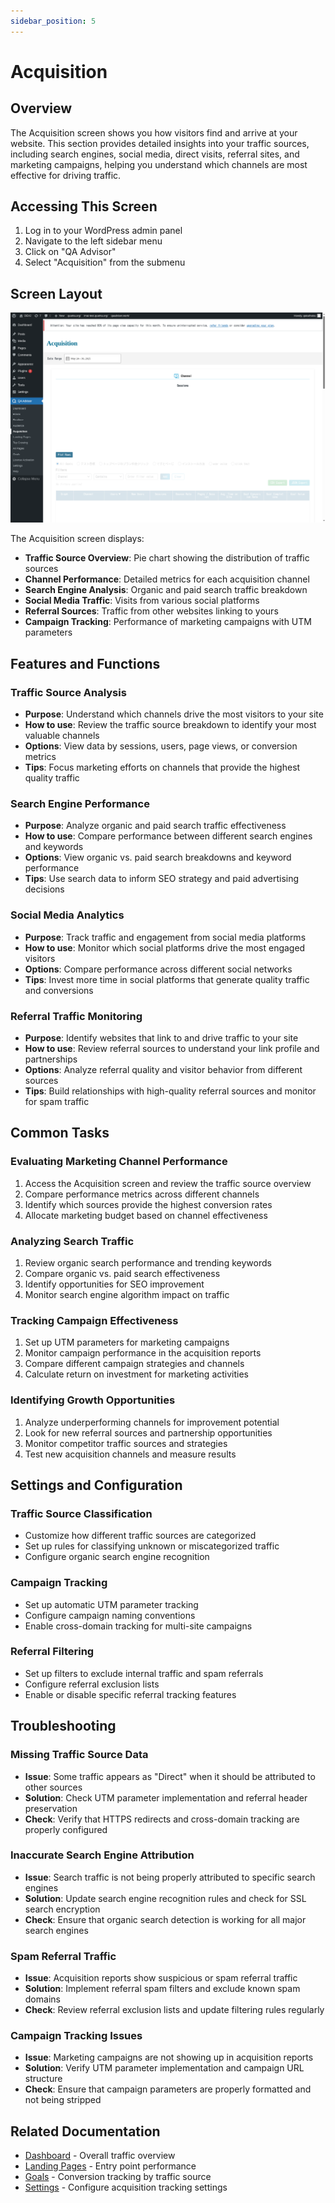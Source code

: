 ```yaml
---
sidebar_position: 5
---
```


# Acquisition

## Overview
The Acquisition screen shows you how visitors find and arrive at your website. This section provides detailed insights into your traffic sources, including search engines, social media, direct visits, referral sites, and marketing campaigns, helping you understand which channels are most effective for driving traffic.

## Accessing This Screen
1. Log in to your WordPress admin panel
2. Navigate to the left sidebar menu
3. Click on "QA Advisor"
4. Select "Acquisition" from the submenu

## Screen Layout
![Acquisition Overview](./images/screen-acquisition-overview.png)

The Acquisition screen displays:
- **Traffic Source Overview**: Pie chart showing the distribution of traffic sources
- **Channel Performance**: Detailed metrics for each acquisition channel
- **Search Engine Analysis**: Organic and paid search traffic breakdown
- **Social Media Traffic**: Visits from various social platforms
- **Referral Sources**: Traffic from other websites linking to yours
- **Campaign Tracking**: Performance of marketing campaigns with UTM parameters

## Features and Functions

### Traffic Source Analysis
- **Purpose**: Understand which channels drive the most visitors to your site
- **How to use**: Review the traffic source breakdown to identify your most valuable channels
- **Options**: View data by sessions, users, page views, or conversion metrics
- **Tips**: Focus marketing efforts on channels that provide the highest quality traffic

### Search Engine Performance
- **Purpose**: Analyze organic and paid search traffic effectiveness
- **How to use**: Compare performance between different search engines and keywords
- **Options**: View organic vs. paid search breakdowns and keyword performance
- **Tips**: Use search data to inform SEO strategy and paid advertising decisions

### Social Media Analytics
- **Purpose**: Track traffic and engagement from social media platforms
- **How to use**: Monitor which social platforms drive the most engaged visitors
- **Options**: Compare performance across different social networks
- **Tips**: Invest more time in social platforms that generate quality traffic and conversions

### Referral Traffic Monitoring
- **Purpose**: Identify websites that link to and drive traffic to your site
- **How to use**: Review referral sources to understand your link profile and partnerships
- **Options**: Analyze referral quality and visitor behavior from different sources
- **Tips**: Build relationships with high-quality referral sources and monitor for spam traffic

## Common Tasks

### Evaluating Marketing Channel Performance
1. Access the Acquisition screen and review the traffic source overview
2. Compare performance metrics across different channels
3. Identify which sources provide the highest conversion rates
4. Allocate marketing budget based on channel effectiveness

### Analyzing Search Traffic
1. Review organic search performance and trending keywords
2. Compare organic vs. paid search effectiveness
3. Identify opportunities for SEO improvement
4. Monitor search engine algorithm impact on traffic

### Tracking Campaign Effectiveness
1. Set up UTM parameters for marketing campaigns
2. Monitor campaign performance in the acquisition reports
3. Compare different campaign strategies and channels
4. Calculate return on investment for marketing activities

### Identifying Growth Opportunities
1. Analyze underperforming channels for improvement potential
2. Look for new referral sources and partnership opportunities
3. Monitor competitor traffic sources and strategies
4. Test new acquisition channels and measure results

## Settings and Configuration

### Traffic Source Classification
- Customize how different traffic sources are categorized
- Set up rules for classifying unknown or miscategorized traffic
- Configure organic search engine recognition

### Campaign Tracking
- Set up automatic UTM parameter tracking
- Configure campaign naming conventions
- Enable cross-domain tracking for multi-site campaigns

### Referral Filtering
- Set up filters to exclude internal traffic and spam referrals
- Configure referral exclusion lists
- Enable or disable specific referral tracking features

## Troubleshooting

### Missing Traffic Source Data
- **Issue**: Some traffic appears as "Direct" when it should be attributed to other sources
- **Solution**: Check UTM parameter implementation and referral header preservation
- **Check**: Verify that HTTPS redirects and cross-domain tracking are properly configured

### Inaccurate Search Engine Attribution
- **Issue**: Search traffic is not being properly attributed to specific search engines
- **Solution**: Update search engine recognition rules and check for SSL search encryption
- **Check**: Ensure that organic search detection is working for all major search engines

### Spam Referral Traffic
- **Issue**: Acquisition reports show suspicious or spam referral traffic
- **Solution**: Implement referral spam filters and exclude known spam domains
- **Check**: Review referral exclusion lists and update filtering rules regularly

### Campaign Tracking Issues
- **Issue**: Marketing campaigns are not showing up in acquisition reports
- **Solution**: Verify UTM parameter implementation and campaign URL structure
- **Check**: Ensure that campaign parameters are properly formatted and not being stripped

## Related Documentation
- [Dashboard](./01-dashboard.md) - Overall traffic overview
- [Landing Pages](./06-landing-pages.md) - Entry point performance
- [Goals](./09-goals.md) - Conversion tracking by traffic source
- [Settings](./11-settings.md) - Configure acquisition tracking settings

